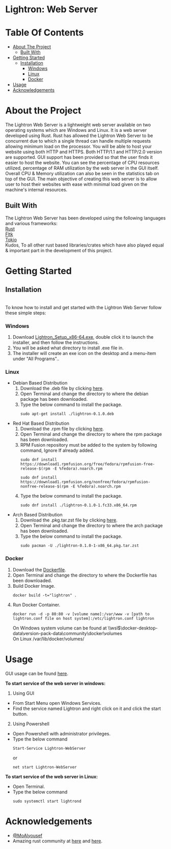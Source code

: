# Lightron: Web Server
# Table Of Contents
- [About The Project](#about-the-project)
  * [Built With](#built-with)
- [Getting Started](#getting-started)
  * [Installation](#installation)
    + [Windows](#windows)
    + [Linux](#linux)
    + [Docker](#docker)
- [Usage](#usage)
- [Acknowledgements](#acknowledgements)

# About the Project
The Lightron Web Server is a lightweight web server available on two operating systems which are Windows and Linux. It is a web server developed using Rust. Rust has allowed the Lightron Web Server to be concurrent due to which a single thread can handle multiple requests allowing minimum load on the processor. You will be able to host your website using both HTTP and HTTPS. Both HTTP/1.1 and HTTP/2.0 version are supported. GUI support has been provided so that the user finds it easier to host the website. You can see the percentage of CPU resources utilized, percentage of RAM utilization by the web server in the GUI itself. Overall CPU & Memory utilization can also be seen in the statistics tab on top of the GUI. The main objective of creating this web server is to allow user to host their websites with ease with minimal load given on the machine's internal resources.

## Built With
The Lightron Web Server has been developed using the following languages and various frameworks:<br>
[Rust](https://www.rust-lang.org/)<br>
[Fltk](https://docs.rs/fltk/)<br>
[Tokio](https://tokio.rs/)<br>
Kudos, To all other rust based libraries/crates which have also played equal & important part in the development of this project.

# Getting Started
## Installation
<br>
To know how to install and get started with the Lightron Web Server follow these simple steps:<br>

### Windows
1. Download [Lightron_Setup_x86-64.exe](https://github.com/lightron/lightron/releases/download/v0.1.0/Lightron_Setup_x86-64.exe), double click it to launch the installer, and then follow the instructions.
2. You will be asked what directory to install .exe file in.
3. The installer will create an exe icon on the desktop and a menu-item under "All Programs"..<br>

### Linux
* Debian Based Distribution
    1. Download the .deb file by clicking [here](https://github.com/lightron/lightron/releases/download/v0.1.0/lightron-0.1.0.deb).
    2. Open Terminal and change the directory to where the debian package has been downloaded.
    3. Type the below command to install the package.
        ```
        sudo apt-get install ./lightron-0.1.0.deb
        ```
* Red Hat Based Distribution
    1. Download the .rpm file by clicking [here](https://github.com/lightron/lightron/releases/download/v0.1.0/lightron-0.1.0-1.fc33.x86_64.rpm).
    2. Open Terminal and change the directory to where the rpm package has been downloaded.
    4. RPM Fusion repository must be added to the system by following command, Ignore If already added.
       ```
       sudo dnf install https://download1.rpmfusion.org/free/fedora/rpmfusion-free-release-$(rpm -E %fedora).noarch.rpm
       ```
       ```
       sudo dnf install https://download1.rpmfusion.org/nonfree/fedora/rpmfusion-nonfree-release-$(rpm -E %fedora).noarch.rpm
       ```
    3. Type the below command to install the package.
        ```
        sudo dnf install ./lightron-0.1.0-1.fc33.x86_64.rpm
        ```
* Arch Based Distribution
    1. Download the .pkg.tar.zst file by clicking [here](https://github.com/lightron/lightron/releases/download/v0.1.0/lightron-0.1.0-1-x86_64.pkg.tar.zst).
    2. Open Terminal and change the directory to where the arch package has been downloaded.
    3. Type the below command to install the package.
        ```
        sudo pacman -U ./lightron-0.1.0-1-x86_64.pkg.tar.zst
        ```
### Docker
1. Download the [Dockerfile](https://github.com/lightron/lightron/blob/main/Dockerfile).
2. Open Terminal and change the directory to where the Dockerfile has been downloaded.
3. Build Docker Image.
    ```
    docker build -t="lightron" .
    ```
4. Run Docker Container.
    ```
    docker run -d -p 80:80 -v [volume name]:/var/www -v [path to lightron.conf file on host system]:/etc/lightron.conf lightron
    ```
    On Windows system volume can be found at \\\wsl$\docker-desktop-data\version-pack-data\community\docker\volumes<br>
    On Linux /var/lib/docker/volumes/

# Usage
GUI usage can be found [here](lightron-gui/README.md#usage).

**To start service of the web server in windows:**
1. Using GUI
* From Start Menu open Windows Services.
* Find the service named Lightron and right click on it and click the start button.<br>

2. Using Powershell
* Open Powershell with administrator privileges.
* Type the below command
    ```
    Start-Service Lightron-WebServer
    ```
    or
    ```
    net start Lightron-WebServer
    ```

**To start service of the web server in Linux:**
* Open Terminal.
* Type the below command
    ```
    sudo systemctl start lightrond
    ```
# Acknowledgements
* [@MoAlyousef](https://github.com/MoAlyousef)
* Amazing rust community at [here](https://discord.com/invite/yWGNDZ9F) and [here](https://discord.gg/rust-lang-community).
